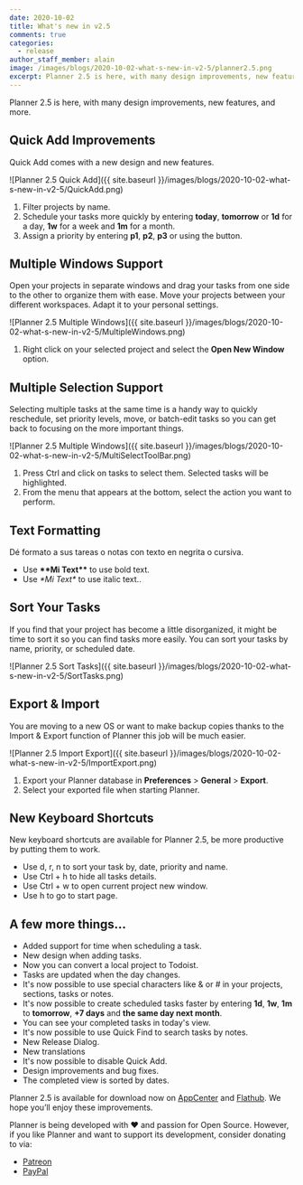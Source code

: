 ```yaml
---
date: 2020-10-02
title: What's new in v2.5
comments: true
categories:
  - release
author_staff_member: alain
image: /images/blogs/2020-10-02-what-s-new-in-v2-5/planner2.5.png
excerpt: Planner 2.5 is here, with many design improvements, new features, and more.
---
```

Planner 2.5 is here, with many design improvements, new features, and more.

## <i class='fas fa-plus-circle'></i> Quick Add Improvements
Quick Add comes with a new design and new features.

![Planner 2.5 Quick Add]({{ site.baseurl }}/images/blogs/2020-10-02-what-s-new-in-v2-5/QuickAdd.png)

<ol>
<li>Filter projects by name.</li>
<li>Schedule your tasks more quickly by entering <b>today</b>, <b>tomorrow</b> or <b>1d</b> for a day, <b>1w</b> for a week and <b>1m</b> for a month.</li>
<li>Assign a priority by entering <b>p1</b>, <b>p2</b>, <b>p3</b> or using the button.</li>
</ol>

## <i class='far fa-window-restore'></i> Multiple Windows Support
Open your projects in separate windows and drag your tasks from one side to the other to organize them with ease. Move your projects between your different workspaces. Adapt it to your personal settings.

![Planner 2.5 Multiple Windows]({{ site.baseurl }}/images/blogs/2020-10-02-what-s-new-in-v2-5/MultipleWindows.png)

<ol>
<li>Right click on your selected project and select the <b>Open New Window</b> option.</li>
</ol>

## <i class="fas fa-list"></i> Multiple Selection Support
Selecting multiple tasks at the same time is a handy way to quickly reschedule, set priority levels, move, or batch-edit tasks so you can get back to focusing on the more important things.

![Planner 2.5 Multiple Windows]({{ site.baseurl }}/images/blogs/2020-10-02-what-s-new-in-v2-5/MultiSelectToolBar.png)

<ol>
<li>Press <span class="keyboardkey">Ctrl</span> and click on tasks to select them. Selected tasks will be highlighted.</li>
<li>From the menu that appears at the bottom, select the action you want to perform.</li>
</ol>

## <i class="fas fa-bold"></i> Text Formatting
Dé formato a sus tareas o notas con texto en negrita o cursiva.

<ul>
<li>Use <b>**Mi Text**</b> to use bold text.</li>
<li>Use <i>*Mi Text*</i> to use italic text..</li>
</ul>

## <i class="fas fa-sort"></i> Sort Your Tasks
If you find that your project has become a little disorganized, it might be time to sort it so you can find tasks more easily.
You can sort your tasks by name, priority, or scheduled date.

![Planner 2.5 Sort Tasks]({{ site.baseurl }}/images/blogs/2020-10-02-what-s-new-in-v2-5/SortTasks.png)

## <i class="fas fa-suitcase-rolling"></i> Export & Import
You are moving to a new OS or want to make backup copies thanks to the Import & Export function of Planner this job will be much easier.

![Planner 2.5 Import Export]({{ site.baseurl }}/images/blogs/2020-10-02-what-s-new-in-v2-5/ImportExport.png)

<ol>
<li>Export your Planner database in <b>Preferences</b> > <b>General</b> > <b>Export</b>.</li>
<li>Select your exported file when starting Planner.</li>
</ol>

## <i class="fas fa-sort"></i> New Keyboard Shortcuts
New keyboard shortcuts are available for Planner 2.5, be more productive by putting them to work.

<ul>
<li>Use <span class="keyboardkey">d</span>, <span class="keyboardkey">r</span>, <span class="keyboardkey">n</span> to sort your task by, date, priority and name.</li>
<li>Use <span class="keyboardkey">Ctrl</span> + <span class="keyboardkey">h</span> to hide all tasks details.</li>
<li>Use <span class="keyboardkey">Ctrl</span> + <span class="keyboardkey">w</span> to open current project new window.</li>
<li>Use <span class="keyboardkey">h</span> to go to start page.</li>
</ul>

## A few more things…
- Added support for time when scheduling a task.
- New design when adding tasks.
- Now you can convert a local project to Todoist.
- Tasks are updated when the day changes.
- It's now possible to use special characters like & or # in your projects, sections, tasks or notes.
- It's now possible to create scheduled tasks faster by entering <b>1d</b>, <b>1w</b>, <b>1m</b> to <b>tomorrow</b>, <b>+7 days</b> and <b>the same day next month</b>.
- You can see your completed tasks in today's view.
- It's now possible to use Quick Find to search tasks by notes.
- New Release Dialog.
- New translations
- It's now possible to disable Quick Add.
- Design improvements and bug fixes.
- The completed view is sorted by dates.

Planner 2.5 is available for download now on [AppCenter](https://appcenter.elementary.io/com.github.alainm23.planner/) and [Flathub](https://flathub.org/apps/details/com.github.alainm23.planner). We hope you’ll enjoy these improvements.

Planner is being developed with ❤️ and passion for Open Source. However, if you like Planner and want to support its development, consider donating to via:
- [Patreon](https://www.patreon.com/alainm23)
- [PayPal](https://www.paypal.me/alainm23)
